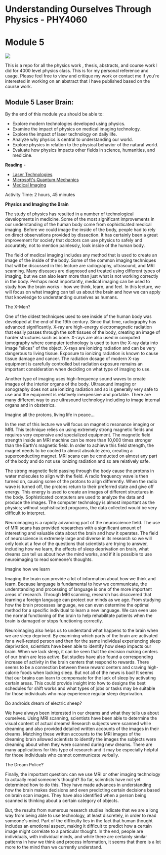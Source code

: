 # Understanding Ourselves Through Physics - PHY4060

# Module 5

![](RackMultipart20201230-4-cjrsmc_html_237499165a11f2b9.gif)

This is a repo for all the physics work , thesis, abstracts, and course work I did for 4000 level physics class. This is for my personal reference and usage. Please feel free to view and critique my work or contact me if you&#39;re interested in working on an abstract that I have published based on the course work.

## Module 5 Laser Brain:

By the end of this module you should be able to:

- Explore modern technologies developed using physics.
- Examine the impact of physics on medical imaging technology.
- Explore the impact of laser technology on daily life.
- Analyze why physics is central to understanding our world.
- Explore physics in relation to the physical behavior of the natural world.
- Evaluate how physics impacts other fields in science, humanities, and medicine.

**Reading** -

- [Laser Technologies](https://search.ebscohost.com/login.aspx?scope=site&amp;authtype=ip,shib&amp;custid=s9076023&amp;direct=true&amp;db=ers&amp;AN=89250505&amp;site=eds-live)
- [Microsoft&#39;s Quantum Mechanics](https://search.ebscohost.com/login.aspx?scope=site&amp;authtype=ip,shib&amp;custid=s9076023&amp;direct=true&amp;db=keh&amp;AN=101619297&amp;site=eds-live)
- [Medical Imaging](https://go.openathens.net/redirector/rasmussen.edu?url=http%3A%2F%2Fsearch.credoreference.com%2Fcontent%2Fentry%2Fencyccs%2Fmedical_imaging%2F0)

Activity Time: 2 hours, 45 minutes

**Physics and Imaging the Brain**

The study of physics has resulted in a number of technological developments in medicine. Some of the most significant improvements in our understanding of the human body come from sophisticated medical imaging. Before we could image the inside of the body, people had to rely on direct observations provided by dissection. It has certainly been a great improvement for society that doctors can use physics to safely and accurately, not to mention painlessly, look inside of the human body.

The field of medical imaging includes any method that is used to create an image of the inside of the body. Some of the common imaging techniques that will be discussed in this lecture are radiography, ultrasound, and MRI scanning. Many diseases are diagnosed and treated using different types of imaging, but we can also learn more than just what is not working correctly in the body. Perhaps most importantly, medical imaging can be used to study how the brain works - how we think, learn, and feel. In this lecture, we will focus on what imaging can tell us about the brain and how we can apply that knowledge to understanding ourselves as humans.

The X-Men?

One of the oldest techniques used to see inside of the human body was developed at the end of the 19th century. Since that time, radiography has advanced significantly. X-ray are high-energy electromagnetic radiation that easily passes through the soft tissues of the body, creating an image of harder structures such as bone. X-rays are also used in computed tomography where computer technology is used to turn the X-ray data into image &quot;slices&quot; of the object. X-rays are ionizing radiation and can be very dangerous to living tissue. Exposure to ionizing radiation is known to cause tissue damage and cancer. The radiation dosage of modern X-ray equipment is carefully controlled but radiation exposure remains an important consideration when deciding on what type of imaging to use.

Another type of imaging uses high-frequency sound waves to create images of the interior organs of the body. Ultrasound imaging or sonography does not use ionizing radiation and so is generally very safe to use and the equipment is relatively inexpensive and portable. There are many different way to use ultrasound technology including to image internal organs and in obstetrics.

Imagine all the protons, living life in peace...

In the rest of this lecture we will focus on magnetic resonance imaging or MRI. This technique relies on using extremely strong magnetic fields and requires very expensive and specialized equipment. The magnetic field strength inside an MRI machine can be more than 10,000 times stronger than the Earth&#39;s magnetic field. In order to achieve this field strength, the magnet needs to be cooled to almost absolute zero, creating a superconducting magnet. MRI scans can be conducted on almost any part of the body and do not use ionizing radiation and so are relatively safe.

The strong magnetic field passing through the body cause the protons in water molecules to align with the field. A radio frequency wave is then turned on, causing some of the protons to align differently. When the radio wave is turned off, the protons return to their preferred state and give off energy. This energy is used to create an images of different structures in the body. Sophisticated computers are used to analyze the data and produce the images. The computer technology is almost important as the physics; without sophisticated programs, the data collected would be very difficult to interpret.

Neuroimaging is a rapidly advancing part of the neuroscience field. The use of MRI scans has provided researches with a significant amount of interesting and valuable data about the brain and how it operates. The field of neuroscience is extremely large and diverse in its research so we will only look at a few of the questions that scientists are trying to answer, including how we learn, the effects of sleep deprivation on brain, what dreams can tell us about how the mind works, and if it is possible to use neuroimaging to read someone&#39;s thoughts.

Imagine how we learn

Imaging the brain can provide a lot of information about how we think and learn. Because language is fundamental to how we communicate, the understanding and processing of language is one of the more important areas of research. Through MRI scanning, research has discovered that learning a foreign language can protect our minds as we age. From studying how the brain processes language, we can even determine the optimal method for a specific individual to learn a new language. We can even use the normal functioning of the brain to help rehabilitate patients when the brain is damaged or stops functioning correctly.

Neuroimaging also helps us to understand what happens to the brain when we are sleep deprived. By examining which parts of the brain are activated for a well-rested person and then for the same individual experiencing sleep deprivation, scientists have been able to identify how sleep impacts our brain. When we lack sleep, it can be seen that the decision making centers of our brain are less active. But studies have also found a corresponding increase of activity in the brain centers that respond to rewards. There seems to be a connection between these reward centers and craving high-calorie foods when lacking sleep. But not all of the news is bad! It seems that our brains can learn to compensate for the lack of sleep by activating certain areas. This could provide insight into how to designs the best schedules for shift works and what types of jobs or tasks may be suitable for those individuals who may experience regular sleep deprivation.

Do androids dream of electric sheep?

We have always been interested in our dreams and what they tells us about ourselves. Using MRI scanning, scientists have been able to determine the visual content of actual dreams! Research subjects were scanned while dreaming and also provided detailed written accounts of the images in their dreams. Matching these written accounts to the MRI images of the dreaming brain allowed scientists to identify the images the subjects were dreaming about when they were scanned during new dreams. There are many applications for this type of research and it may be especially helpful for those individuals who cannot communicate verbally.

The Dream Police?

Finally, the important question: can we use MRI or other imaging technology to actually read someone&#39;s thought? So far, scientists have not yet determined how to do this. They have made advances in understanding how the brain makes decisions and even predicting certain decisions based on brain scan images. They have also identified when a person being scanned is thinking about a certain category of objects.

But, the results from numerous research studies indicate that we are a long way from being able to use technology, at least discretely, in order to read someone&#39;s mind. Part of the difficulty lies in the fact that human thought includes an emotional aspect, making it difficult to predict how a certain image might correlate to a particular thought. In the end, people are individuals, with individual minds, and while there are certainly similar patterns in how we think and process information, it seems that there is a lot more to the mind than we currently understand.